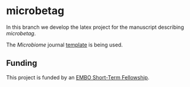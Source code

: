 # microbetag

In this branch we develop the latex project for the manuscript describing *microbetag*.

The *Microbiome* journal [template](https://www.springernature.com/gp/authors/campaigns/latex-author-support) is being used.


<!-- Indirect (or spurious) associations can, for instance, be driven by indirect species interactions (i.e., interactions between two species conveyed through other intermediary species [Cazelles et al., 2016]) or by niche and batch effects. While PGM approaches can result in -->


## Funding

This project is funded by an [EMBO Short-Term Fellowship](https://www.embo.org/funding/fellowships-grants-and-career-support/scientific-exchange-grants/).
